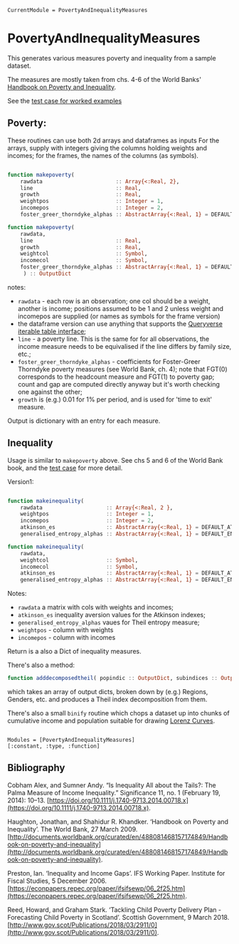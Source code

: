 ```@meta
CurrentModule = PovertyAndInequalityMeasures
```

# PovertyAndInequalityMeasures


This generates various measures poverty and inequality from a sample dataset.

The measures are mostly taken from chs. 4-6 of the World Banks' [Handbook on Poverty and Inequality](biblio.md).

See the [test case for worked examples](../test/poverty_inequality_tests.jl)

## Poverty:

These routines can use both 2d arrays and dataframes as inputs For the arrays, supply with integers
giving the columns holding weights and incomes; for the frames, the names of the columns (as symbols).

```julia

function makepoverty(
    rawdata                       :: Array{<:Real, 2},
    line                          :: Real,
    growth                        :: Real,
    weightpos                     :: Integer = 1,
    incomepos                     :: Integer = 2,
    foster_greer_thorndyke_alphas :: AbstractArray{<:Real, 1} = DEFAULT_FGT_ALPHAS ) :: OutputDict

function makepoverty(
    rawdata,
    line                          :: Real,
    growth                        :: Real,
    weightcol                     :: Symbol,
    incomecol                     :: Symbol,
    foster_greer_thorndyke_alphas :: AbstractArray{<:Real, 1} = DEFAULT_FGT_ALPHAS,
     ) :: OutputDict    

```
notes:
* `rawdata` - each row is an observation; one col should be a weight, another is income;
positions assumed to be 1 and 2 unless weight and incomepos are supplied (or names as symbols for the frame version)
* the dataframe version can use anything that supports the [Queryverse iterable table interface](https://github.com/queryverse/IterableTables.jl);
* `line` - a poverty line. This is the same for for all observations, the income measure needs to be equivalised if the line differs by family size, etc.;
* `foster_greer_thorndyke_alphas` - coefficients for Foster-Greer Thorndyke poverty measures (see World Bank, ch. 4); note that FGT(0)
corresponds to the headcount measure and FGT(1) to poverty gap; count and gap are computed directly anyway but it's worth checking one against the other;
* `growth` is (e.g.) 0.01 for 1% per period, and is used for 'time to exit' measure.

Output is  dictionary with an entry for each measure.

## Inequality

Usage is similar to `makepoverty` above. See chs 5 and 6 of the World Bank book, and the [test case](../test/poverty_inequality_tests.jl) for more detail.

Version1:

```julia

function makeinequality(
    rawdata                    :: Array{<:Real, 2 },
    weightpos                  :: Integer = 1,
    incomepos                  :: Integer = 2,
    atkinson_es                :: AbstractArray{<:Real, 1} = DEFAULT_ATKINSON_ES,
    generalised_entropy_alphas :: AbstractArray{<:Real, 1} = DEFAULT_ENTROPIES ) :: OutputDict

function makeinequality(
    rawdata,
    weightcol                  :: Symbol,
    incomecol                  :: Symbol,
    atkinson_es                :: AbstractArray{<:Real, 1} = DEFAULT_ATKINSON_ES,
    generalised_entropy_alphas :: AbstractArray{<:Real, 1} = DEFAULT_ENTROPIES ) :: OutputDict


```
Notes:
* `rawdata` a matrix with cols with weights and incomes;
* `atkinson_es` inequality aversion values for the Atkinson indexes;
* `generalised_entropy_alphas` vaues for Theil entropy measure;
* `weightpos` - column with weights
* `incomepos` - column with incomes

Return is a also a Dict of inequality measures.

There's also a method:

```Julia
function adddecomposedtheil( popindic :: OutputDict, subindices :: OutputDictArray ) :: OutputDict
```

which takes an array of output dicts, broken down by (e.g.) Regions, Genders, etc. and produces a Theil
index decomposition from them.


There's also a small `binify` routine which chops a dataset up
into chunks of cumulative income and population suitable for drawing [Lorenz Curves](https://en.wikipedia.org/wiki/Lorenz_curve).


```@index
```

```@autodocs
Modules = [PovertyAndInequalityMeasures]
[:constant, :type, :function]
```

## Bibliography

Cobham Alex, and Sumner Andy. “Is Inequality All about the Tails?: The Palma Measure of Income Inequality.” Significance 11, no. 1 (February 19, 2014): 10–13. [https://doi.org/10.1111/j.1740-9713.2014.00718.x](https://doi.org/10.1111/j.1740-9713.2014.00718.x).

Haughton, Jonathan, and Shahidur R. Khandker. ‘Handbook on Poverty and Inequality’. The World Bank, 27 March 2009. [http://documents.worldbank.org/curated/en/488081468157174849/Handbook-on-poverty-and-inequality](http://documents.worldbank.org/curated/en/488081468157174849/Handbook-on-poverty-and-inequality).

Preston, Ian. ‘Inequality and Income Gaps’. IFS Working Paper. Institute for Fiscal Studies, 5 December 2006. [https://econpapers.repec.org/paper/ifsifsewp/06_2f25.htm](https://econpapers.repec.org/paper/ifsifsewp/06_2f25.htm).

Reed, Howard, and Graham Stark. ‘Tackling Child Poverty Delivery Plan - Forecasting Child Poverty in Scotland’. Scottish Government, 9 March 2018. [http://www.gov.scot/Publications/2018/03/2911/0](http://www.gov.scot/Publications/2018/03/2911/0).
